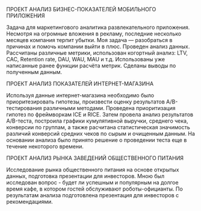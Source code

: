 ПРОЕКТ АНАЛИЗ БИЗНЕС-ПОКАЗАТЕЛЕЙ МОБИЛЬНОГО ПРИЛОЖЕНИЯ

Задача для маркетингового аналитика развлекательного приложения. Несмотря на огромные вложения в рекламу, последние несколько месяцев компания терпит убытки. Моя задача — разобраться в причинах и помочь компании выйти в плюс.	Проведен анализ данных.
Рассчитаны различные метрики, использован когортный анализ: LTV, CAC, Retention rate, DAU, WAU, MAU и т.д. Использованы уже написанные ранее функции расчёта метрик. Сделаны выводы по полученным данным.

ПРОЕКТ АНАЛИЗ ПОКАЗАТЕЛЕЙ ИНТЕРНЕТ-МАГАЗИНА

Используя данные интернет-магазина необходимо было приоритезировать гипотезы, произвести оценку результатов A/B-тестирования различными методами.
Проведена приоритизация гипотез по фреймворкам ICE и RICE. Затем провела анализ результатов A/B-теста, построила графики кумулятивной выручки, среднего чека,
конверсии по группам, а также расчитана статистическая значимость различий конверсий средних чеков по сырым и очищенным данным. 
На основании анализа было принято решение о проведении теста еще в течение некоторого времени.

ПРОЕКТ АНАЛИЗ РЫНКА ЗАВЕДЕНИЙ ОБЩЕСТВЕННОГО ПИТАНИЯ

Исследование рынка общественного питания на основе открытых данных, подготовка презентации для инвесторов.
Мною был исследован вопрос - будет ли успешным и популярным на долгое время кафе, в котором гостей обслуживают роботы-официанты. 
По результатам анализа подготовлена презентация для инвесторов с рекомендациями. 
